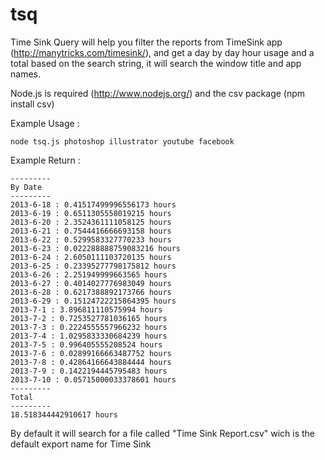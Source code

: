 tsq
===

Time Sink Query will help you filter the reports from TimeSink app (http://manytricks.com/timesink/), and get a day by day hour usage and a total based on the search string, it will search the window title and app names.

Node.js is required (http://www.nodejs.org/) and the csv package (npm install csv)

Example Usage : 

```
node tsq.js photoshop illustrator youtube facebook
```

Example Return : 

```
---------
By Date
---------
2013-6-18 : 0.41517499996556173 hours
2013-6-19 : 0.6511305558019215 hours
2013-6-20 : 2.3524361111058125 hours
2013-6-21 : 0.7544416666693158 hours
2013-6-22 : 0.5299583327770233 hours
2013-6-23 : 0.022288888759083216 hours
2013-6-24 : 2.6050111103720135 hours
2013-6-25 : 0.23395277798175812 hours
2013-6-26 : 2.251949999663565 hours
2013-6-27 : 0.4014027776983049 hours
2013-6-28 : 0.6217388892173766 hours
2013-6-29 : 0.15124722215864395 hours
2013-7-1 : 3.896811110575994 hours
2013-7-2 : 0.7253527781036165 hours
2013-7-3 : 0.2224555557966232 hours
2013-7-4 : 1.0295833330684239 hours
2013-7-5 : 0.996405555208524 hours
2013-7-6 : 0.02899166663487752 hours
2013-7-8 : 0.42864166643884444 hours
2013-7-9 : 0.1422194445795483 hours
2013-7-10 : 0.05715000033378601 hours
---------
Total
---------
18.518344442910617 hours

```

By default it will search for a file called "Time Sink Report.csv" wich is the default export name for Time Sink
